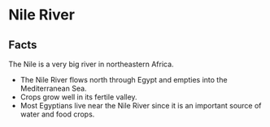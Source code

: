 # Nile River

## Facts

The Nile is a very big river in northeastern Africa.

* The Nile River flows north through Egypt and empties into the Mediterranean Sea.
* Crops grow well in its fertile valley.
* Most Egyptians live near the Nile River since it is an important source of water and food crops.